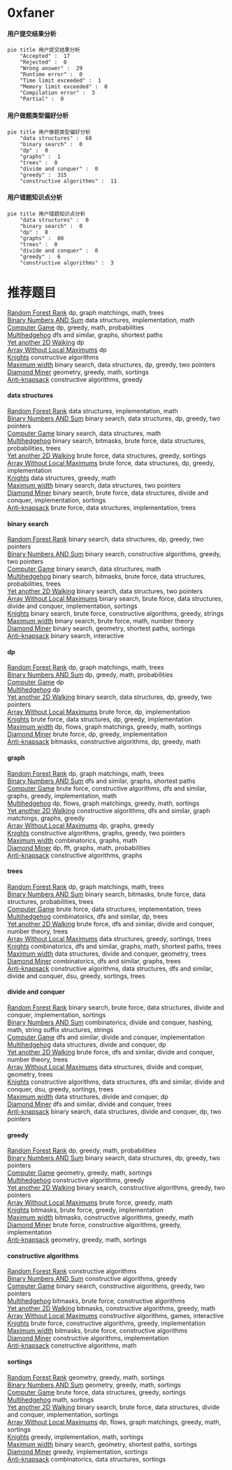 # 0xfaner
<!-- tabs:start -->
#### **用户提交结果分析**

```mermaid
pie title 用户提交结果分析
    "Accepted" :  17
    "Rejected" :  0
    "Wrong answer" :  29
    "Runtime error" :  0
    "Time limit exceeded" :  1
    "Memory limit exceeded" :  0
    "Compilation error" :  3
    "Partial" :  0
```
#### **用户做题类型偏好分析**

```mermaid
pie title 用户做题类型偏好分析
    "data structures" :  68
    "binary search" :  0
    "dp" :  0
    "graphs" :  1
    "trees" :  0
    "divide and conquer" :  0
    "greedy" :  315
    "constructive algorithms" :  11
```
#### **用户错题知识点分析**

```mermaid
pie title 用户错题知识点分析
    "data structures" :  0
    "binary search" :  0
    "dp" :  8
    "graphs" :  00
    "trees" :  0
    "divide and conquer" :  0
    "greedy" :  6
    "constructive algorithms" :  3
```
<!-- tabs:end -->
# 推荐题目
[Random Forest Rank](http://codeforces.com/problemset/problem/1067/E)		dp,
                        graph matchings,
                        math,
                        trees		  
[Binary Numbers AND Sum](http://codeforces.com/problemset/problem/1066/E)		data structures,
                        implementation,
                        math		  
[Computer Game](http://codeforces.com/problemset/problem/1067/D)		dp,
                        greedy,
                        math,
                        probabilities		  
[Multihedgehog](http://codeforces.com/problemset/problem/1067/B)		dfs and similar,
                        graphs,
                        shortest paths		  
[Yet another 2D Walking](http://codeforces.com/problemset/problem/1066/F)		dp		  
[Array Without Local Maximums](http://codeforces.com/problemset/problem/1067/A)		dp		  
[Knights](http://codeforces.com/problemset/problem/1067/C)		constructive algorithms		  
[Maximum width](http://codeforces.com/problemset/problem/1492/C)		binary search,
                        data structures,
                        dp,
                        greedy,
                        two pointers		  
[Diamond Miner](https://codeforces.com/contest/1496/problem/C)		geometry,
                        greedy,
                        math,
                        sortings		  
[Anti-knapsack](http://codeforces.com/problemset/problem/1493/A)		constructive algorithms,
                        greedy		  
<!-- tabs:start -->
#### **data structures**
[Random Forest Rank](http://codeforces.com/problemset/problem/1066/E)		data structures,
                        implementation,
                        math		  
[Binary Numbers AND Sum](http://codeforces.com/problemset/problem/1492/C)		binary search,
                        data structures,
                        dp,
                        greedy,
                        two pointers		  
[Computer Game](http://codeforces.com/problemset/problem/1490/G)		binary search,
                        data structures,
                        math		  
[Multihedgehog](http://codeforces.com/problemset/problem/1479/D)		binary search,
                        bitmasks,
                        brute force,
                        data structures,
                        probabilities,
                        trees		  
[Yet another 2D Walking](http://codeforces.com/problemset/problem/1497/A)		brute force,
                        data structures,
                        greedy,
                        sortings		  
[Array Without Local Maximums](http://codeforces.com/problemset/problem/1491/C)		brute force,
                        data structures,
                        dp,
                        greedy,
                        implementation		  
[Knights](http://codeforces.com/problemset/problem/1492/B)		data structures,
                        greedy,
                        math		  
[Maximum width](http://codeforces.com/problemset/problem/1436/E)		binary search,
                        data structures,
                        two pointers		  
[Diamond Miner](http://codeforces.com/problemset/problem/1461/D)		binary search,
                        brute force,
                        data structures,
                        divide and conquer,
                        implementation,
                        sortings		  
[Anti-knapsack](http://codeforces.com/problemset/problem/1511/C)		brute force,
                        data structures,
                        implementation,
                        trees		  
#### **binary search**
[Random Forest Rank](http://codeforces.com/problemset/problem/1492/C)		binary search,
                        data structures,
                        dp,
                        greedy,
                        two pointers		  
[Binary Numbers AND Sum](http://codeforces.com/problemset/problem/1463/D)		binary search,
                        constructive algorithms,
                        greedy,
                        two pointers		  
[Computer Game](http://codeforces.com/problemset/problem/1490/G)		binary search,
                        data structures,
                        math		  
[Multihedgehog](http://codeforces.com/problemset/problem/1479/D)		binary search,
                        bitmasks,
                        brute force,
                        data structures,
                        probabilities,
                        trees		  
[Yet another 2D Walking](http://codeforces.com/problemset/problem/1436/E)		binary search,
                        data structures,
                        two pointers		  
[Array Without Local Maximums](http://codeforces.com/problemset/problem/1461/D)		binary search,
                        brute force,
                        data structures,
                        divide and conquer,
                        implementation,
                        sortings		  
[Knights](http://codeforces.com/problemset/problem/1493/C)		binary search,
                        brute force,
                        constructive algorithms,
                        greedy,
                        strings		  
[Maximum width](http://codeforces.com/problemset/problem/1487/D)		binary search,
                        brute force,
                        math,
                        number theory		  
[Diamond Miner](http://codeforces.com/problemset/problem/1486/B)		binary search,
                        geometry,
                        shortest paths,
                        sortings		  
[Anti-knapsack](http://codeforces.com/problemset/problem/1486/C1)		binary search,
                        interactive		  
#### **dp**
[Random Forest Rank](http://codeforces.com/problemset/problem/1067/E)		dp,
                        graph matchings,
                        math,
                        trees		  
[Binary Numbers AND Sum](http://codeforces.com/problemset/problem/1067/D)		dp,
                        greedy,
                        math,
                        probabilities		  
[Computer Game](http://codeforces.com/problemset/problem/1066/F)		dp		  
[Multihedgehog](http://codeforces.com/problemset/problem/1067/A)		dp		  
[Yet another 2D Walking](http://codeforces.com/problemset/problem/1492/C)		binary search,
                        data structures,
                        dp,
                        greedy,
                        two pointers		  
[Array Without Local Maximums](https://codeforces.com/contest/1457/problem/C)		brute force,
                        dp,
                        implementation		  
[Knights](http://codeforces.com/problemset/problem/1491/C)		brute force,
                        data structures,
                        dp,
                        greedy,
                        implementation		  
[Maximum width](http://codeforces.com/problemset/problem/1437/C)		dp,
                        flows,
                        graph matchings,
                        greedy,
                        math,
                        sortings		  
[Diamond Miner](http://codeforces.com/problemset/problem/1499/B)		brute force,
                        dp,
                        greedy,
                        implementation		  
[Anti-knapsack](http://codeforces.com/problemset/problem/1491/D)		bitmasks,
                        constructive algorithms,
                        dp,
                        greedy,
                        math		  
#### **graph**
[Random Forest Rank](http://codeforces.com/problemset/problem/1067/E)		dp,
                        graph matchings,
                        math,
                        trees		  
[Binary Numbers AND Sum](http://codeforces.com/problemset/problem/1067/B)		dfs and similar,
                        graphs,
                        shortest paths		  
[Computer Game](http://codeforces.com/problemset/problem/1487/C)		brute force,
                        constructive algorithms,
                        dfs and similar,
                        graphs,
                        greedy,
                        implementation,
                        math		  
[Multihedgehog](http://codeforces.com/problemset/problem/1437/C)		dp,
                        flows,
                        graph matchings,
                        greedy,
                        math,
                        sortings		  
[Yet another 2D Walking](http://codeforces.com/problemset/problem/1470/D)		constructive algorithms,
                        dfs and similar,
                        graph matchings,
                        graphs,
                        greedy		  
[Array Without Local Maximums](http://codeforces.com/problemset/problem/1476/C)		dp,
                        graphs,
                        greedy		  
[Knights](http://codeforces.com/problemset/problem/1304/D)		constructive algorithms,
                        graphs,
                        greedy,
                        two pointers		  
[Maximum width](http://codeforces.com/problemset/problem/1475/C)		combinatorics,
                        graphs,
                        math		  
[Diamond Miner](http://codeforces.com/problemset/problem/553/E)		dp,
                        fft,
                        graphs,
                        math,
                        probabilities		  
[Anti-knapsack](http://codeforces.com/problemset/problem/1495/C)		constructive algorithms,
                        graphs		  
#### **trees**
[Random Forest Rank](http://codeforces.com/problemset/problem/1067/E)		dp,
                        graph matchings,
                        math,
                        trees		  
[Binary Numbers AND Sum](http://codeforces.com/problemset/problem/1479/D)		binary search,
                        bitmasks,
                        brute force,
                        data structures,
                        probabilities,
                        trees		  
[Computer Game](http://codeforces.com/problemset/problem/1511/C)		brute force,
                        data structures,
                        implementation,
                        trees		  
[Multihedgehog](http://codeforces.com/problemset/problem/1499/F)		combinatorics,
                        dfs and similar,
                        dp,
                        trees		  
[Yet another 2D Walking](http://codeforces.com/problemset/problem/1491/E)		brute force,
                        dfs and similar,
                        divide and conquer,
                        number theory,
                        trees		  
[Array Without Local Maximums](http://codeforces.com/problemset/problem/1466/D)		data structures,
                        greedy,
                        sortings,
                        trees		  
[Knights](http://codeforces.com/problemset/problem/1495/D)		combinatorics,
                        dfs and similar,
                        graphs,
                        math,
                        shortest paths,
                        trees		  
[Maximum width](http://codeforces.com/problemset/problem/1303/G)		data structures,
                        divide and conquer,
                        geometry,
                        trees		  
[Diamond Miner](http://codeforces.com/problemset/problem/1454/E)		combinatorics,
                        dfs and similar,
                        graphs,
                        trees		  
[Anti-knapsack](http://codeforces.com/problemset/problem/1494/D)		constructive algorithms,
                        data structures,
                        dfs and similar,
                        divide and conquer,
                        dsu,
                        greedy,
                        sortings,
                        trees		  
#### **divide and conquer**
[Random Forest Rank](http://codeforces.com/problemset/problem/1461/D)		binary search,
                        brute force,
                        data structures,
                        divide and conquer,
                        implementation,
                        sortings		  
[Binary Numbers AND Sum](http://codeforces.com/problemset/problem/1466/G)		combinatorics,
                        divide and conquer,
                        hashing,
                        math,
                        string suffix structures,
                        strings		  
[Computer Game](http://codeforces.com/problemset/problem/1490/D)		dfs and similar,
                        divide and conquer,
                        implementation		  
[Multihedgehog](https://codeforces.com/contest/1483/problem/C)		data structures,
                        divide and conquer,
                        dp		  
[Yet another 2D Walking](http://codeforces.com/problemset/problem/1491/E)		brute force,
                        dfs and similar,
                        divide and conquer,
                        number theory,
                        trees		  
[Array Without Local Maximums](http://codeforces.com/problemset/problem/1303/G)		data structures,
                        divide and conquer,
                        geometry,
                        trees		  
[Knights](http://codeforces.com/problemset/problem/1494/D)		constructive algorithms,
                        data structures,
                        dfs and similar,
                        divide and conquer,
                        dsu,
                        greedy,
                        sortings,
                        trees		  
[Maximum width](http://codeforces.com/problemset/problem/1482/E)		data structures,
                        divide and conquer,
                        dp		  
[Diamond Miner](http://codeforces.com/problemset/problem/566/C)		dfs and similar,
                        divide and conquer,
                        trees		  
[Anti-knapsack](http://codeforces.com/problemset/problem/1428/F)		binary search,
                        data structures,
                        divide and conquer,
                        dp,
                        two pointers		  
#### **greedy**
[Random Forest Rank](http://codeforces.com/problemset/problem/1067/D)		dp,
                        greedy,
                        math,
                        probabilities		  
[Binary Numbers AND Sum](http://codeforces.com/problemset/problem/1492/C)		binary search,
                        data structures,
                        dp,
                        greedy,
                        two pointers		  
[Computer Game](https://codeforces.com/contest/1496/problem/C)		geometry,
                        greedy,
                        math,
                        sortings		  
[Multihedgehog](http://codeforces.com/problemset/problem/1493/A)		constructive algorithms,
                        greedy		  
[Yet another 2D Walking](http://codeforces.com/problemset/problem/1463/D)		binary search,
                        constructive algorithms,
                        greedy,
                        two pointers		  
[Array Without Local Maximums](http://codeforces.com/problemset/problem/1462/C)		brute force,
                        greedy,
                        math		  
[Knights](http://codeforces.com/problemset/problem/1494/B)		bitmasks,
                        brute force,
                        greedy,
                        implementation		  
[Maximum width](http://codeforces.com/problemset/problem/1492/D)		bitmasks,
                        constructive algorithms,
                        greedy,
                        math		  
[Diamond Miner](https://codeforces.com/contest/1483/problem/A)		brute force,
                        constructive algorithms,
                        greedy,
                        implementation		  
[Anti-knapsack](http://codeforces.com/problemset/problem/1495/A)		geometry,
                        greedy,
                        math,
                        sortings		  
#### **constructive algorithms**
[Random Forest Rank](http://codeforces.com/problemset/problem/1067/C)		constructive algorithms		  
[Binary Numbers AND Sum](http://codeforces.com/problemset/problem/1493/A)		constructive algorithms,
                        greedy		  
[Computer Game](http://codeforces.com/problemset/problem/1463/D)		binary search,
                        constructive algorithms,
                        greedy,
                        two pointers		  
[Multihedgehog](https://codeforces.com/contest/1456/problem/B)		bitmasks,
                        brute force,
                        constructive algorithms		  
[Yet another 2D Walking](http://codeforces.com/problemset/problem/1492/D)		bitmasks,
                        constructive algorithms,
                        greedy,
                        math		  
[Array Without Local Maximums](https://codeforces.com/contest/1504/problem/D)		constructive algorithms,
                        games,
                        interactive		  
[Knights](https://codeforces.com/contest/1483/problem/A)		brute force,
                        constructive algorithms,
                        greedy,
                        implementation		  
[Maximum width](https://codeforces.com/contest/1457/problem/D)		bitmasks,
                        brute force,
                        constructive algorithms		  
[Diamond Miner](http://codeforces.com/problemset/problem/1513/A)		constructive algorithms,
                        implementation		  
[Anti-knapsack](http://codeforces.com/problemset/problem/1473/C)		constructive algorithms,
                        math		  
#### **sortings**
[Random Forest Rank](https://codeforces.com/contest/1496/problem/C)		geometry,
                        greedy,
                        math,
                        sortings		  
[Binary Numbers AND Sum](http://codeforces.com/problemset/problem/1495/A)		geometry,
                        greedy,
                        math,
                        sortings		  
[Computer Game](http://codeforces.com/problemset/problem/1497/A)		brute force,
                        data structures,
                        greedy,
                        sortings		  
[Multihedgehog](http://codeforces.com/problemset/problem/1427/A)		math,
                        sortings		  
[Yet another 2D Walking](http://codeforces.com/problemset/problem/1461/D)		binary search,
                        brute force,
                        data structures,
                        divide and conquer,
                        implementation,
                        sortings		  
[Array Without Local Maximums](http://codeforces.com/problemset/problem/1437/C)		dp,
                        flows,
                        graph matchings,
                        greedy,
                        math,
                        sortings		  
[Knights](http://codeforces.com/problemset/problem/1473/A)		greedy,
                        implementation,
                        math,
                        sortings		  
[Maximum width](http://codeforces.com/problemset/problem/1486/B)		binary search,
                        geometry,
                        shortest paths,
                        sortings		  
[Diamond Miner](http://codeforces.com/problemset/problem/1480/B)		greedy,
                        implementation,
                        sortings		  
[Anti-knapsack](http://codeforces.com/problemset/problem/1420/D)		combinatorics,
                        data structures,
                        sortings		  
<!-- tabs:end -->
